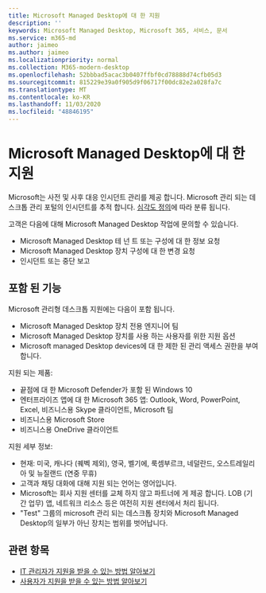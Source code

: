 ```yaml
---
title: Microsoft Managed Desktop에 대 한 지원
description: ''
keywords: Microsoft Managed Desktop, Microsoft 365, 서비스, 문서
ms.service: m365-md
author: jaimeo
ms.author: jaimeo
ms.localizationpriority: normal
ms.collection: M365-modern-desktop
ms.openlocfilehash: 52bbbad5acac3b0407ffbf0cd78888d74cfb05d3
ms.sourcegitcommit: 815229e39a0f905d9f06717f00dc82e2a028fa7c
ms.translationtype: MT
ms.contentlocale: ko-KR
ms.lasthandoff: 11/03/2020
ms.locfileid: "48846195"
---
```

# <a name="support-for-microsoft-managed-desktop"></a>Microsoft Managed Desktop에 대 한 지원

Microsoft는 사전 및 사후 대응 인시던트 관리를 제공 합니다. Microsoft 관리 되는 데스크톱 관리 포털의 인시던트를 추적 합니다. [심각도 정의](../working-with-managed-desktop/admin-support.md#sev)에 따라 분류 됩니다.

고객은 다음에 대해 Microsoft Managed Desktop 작업에 문의할 수 있습니다.
- Microsoft Managed Desktop 테 넌 트 또는 구성에 대 한 정보 요청
- Microsoft Managed Desktop 장치 구성에 대 한 변경 요청
- 인시던트 또는 중단 보고

## <a name="whats-included"></a>포함 된 기능

Microsoft 관리형 데스크톱 지원에는 다음이 포함 됩니다.

- Microsoft Managed Desktop 장치 전용 엔지니어 팀
- Microsoft Managed Desktop 장치를 사용 하는 사용자를 위한 지원 옵션
- Microsoft managed Desktop devices에 대 한 제한 된 관리 액세스 권한을 부여 합니다. 

지원 되는 제품:

- 끝점에 대 한 Microsoft Defender가 포함 된 Windows 10
- 엔터프라이즈 앱에 대 한 Microsoft 365 앱: Outlook, Word, PowerPoint, Excel, 비즈니스용 Skype 클라이언트, Microsoft 팀 
- 비즈니스용 Microsoft Store 
- 비즈니스용 OneDrive 클라이언트 

지원 세부 정보:

- 현재: 미국, 캐나다 (퀘벡 제외), 영국, 벨기에, 룩셈부르크, 네덜란드, 오스트레일리아 및 뉴질랜드 (연중 무휴) 
- 고객과 채팅 대화에 대해 지원 되는 언어는 영어입니다. 
- Microsoft는 회사 지원 센터를 교체 하지 않고 파트너에 게 제공 합니다. LOB (기간 업무) 앱, 네트워크 리소스 등은 여전히 지원 센터에서 처리 됩니다. 
- "Test" 그룹의 microsoft 관리 되는 데스크톱 장치와 Microsoft Managed Desktop의 일부가 아닌 장치는 범위를 벗어납니다. 


## <a name="related-topics"></a>관련 항목

- [IT 관리자가 지원을 받을 수 있는 방법 알아보기](../working-with-managed-desktop/admin-support.md)
- [사용자가 지원을 받을 수 있는 방법 알아보기](../working-with-managed-desktop/end-user-support.md)
